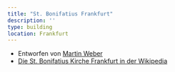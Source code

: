 ```yaml
---
title: "St. Bonifatius Frankfurt"
description: ''
type: building
location: Frankfurt
---
```


* Entworfen von [Martin Weber](/tags/Martin-Weber)
* [Die St. Bonifatius Kirche Frankfurt in der Wikipedia](https://de.wikipedia.org/wiki/St._Bonifatius_(Frankfurt_am_Main))
